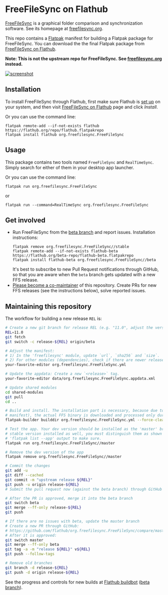 # FreeFileSync on Flathub

[FreeFileSync] is a graphical folder comparison and synchronization software. See its homepage at [freefilesync.org][FreeFileSync].

This repo contains a [Flatpak] manifest for building a Flatpak package for FreeFileSync. You can download the the final Flatpak package from [FreeFileSync on Flathub].

**Note: This is not the upstream repo for FreeFileSync. See [freefilesync.org][FreeFileSync] instead.**

[![screenshot](https://www.freefilesync.org/images/screenshots/openSUSE.png)](https://www.freefilesync.org/images/screenshots/openSUSE.png)

[FreeFileSync]: https://www.freefilesync.org
[Flatpak]: https://flatpak.org
[FreeFileSync on Flathub]: https://flathub.org/apps/details/org.freefilesync.FreeFileSync

## Installation

To install FreeFileSync through Flathub, first make sure Flathub is [set up](https://flatpak.org/setup/) on your system, and then visit [FreeFileSync on Flathub] page and click *Install*.

Or you can use the command line:
```
flatpak remote-add --if-not-exists flathub https://flathub.org/repo/flathub.flatpakrepo
flatpak install flathub org.freefilesync.FreeFileSync
```

## Usage

This package contains two tools named `FreeFileSync` and `RealTimeSync`. Simply search for either of them in your desktop app launcher.

Or you can use the command line:
```
flatpak run org.freefilesync.FreeFileSync
```
or
```
flatpak run --command=RealTimeSync org.freefilesync.FreeFileSync
```

## Get involved

* Run FreeFileSync from the [beta branch](https://discourse.flathub.org/t/how-to-use-flathub-beta/2111) and report issues. Installation instructions:
  ```
  flatpak remove org.freefilesync.FreeFileSync//stable
  flatpak remote-add --if-not-exists flathub-beta https://flathub.org/beta-repo/flathub-beta.flatpakrepo
  flatpak install flathub-beta org.freefilesync.FreeFileSync//beta
  ```
  It's best to subscribe to new Pull Request notifications through GitHub, so that you are aware when the `beta` branch gets updated with a new FFS release.
* [Please become a co-maintainer](https://github.com/flathub/org.freefilesync.FreeFileSync/issues/11) of this repository. Create PRs for new FFS releases (see the instructions below), solve reported issues.


## Maintaining this repository

The workflow for building a new release `REL` is:
```sh
# Create a new git branch for release REL (e.g. "11.0", adjust the version)
REL=11.0
git fetch
git switch -c release-${REL} origin/beta

# Adjust the manifest:
# 1) In the 'freefilesync' module, update `url`, `sha256` and `size`.
# 2) For other modules (dependencies), check if there are newer releases available and update them.
your-favorite-editor org.freefilesync.FreeFileSync.yml

# Update the appdata: Create a new `<release>` tag.
your-favorite-editor data/org.freefilesync.FreeFileSync.appdata.xml

# Update shared modules
cd shared-modules
git pull
cd ..

# Build and install. The installation part is necessary, because due to extra-data approach (see
# manifest), the actual FFS binary is downloaded and processed only during installation.
flatpak-builder builddir org.freefilesync.FreeFileSync.yml --force-clean --ccache --install --user

# Test the app. Your dev version should be installed as the 'master' branch, so if you have the
# stable version installed as well, you must distinguish them as shown below. Check your
# 'flatpak list --app' output to make sure.
flatpak run org.freefilesync.FreeFileSync//master

# Remove the dev version of the app
flatpak remove org.freefilesync.FreeFileSync//master

# Commit the changes
git add -u
git diff --cached
git commit -m "upstream release ${REL}"
git push -u origin release-${REL}
# Submit the pull request now (against the beta branch) through GitHub

# After the PR is approved, merge it into the beta branch
git switch beta
git merge --ff-only release-${REL}
git push

# If there are no issues with beta, update the master branch
# Create a new PR through GitHub:
# https://github.com/flathub/org.freefilesync.FreeFileSync/compare/master...beta
# After it is approved:
git switch master
git merge --ff-only beta
git tag -a -m "release ${REL}" v${REL}
git push --follow-tags

# Remove old branches
git branch -d release-${REL}
git push -d origin release-${REL}
```

See the progress and controls for new builds at [Flathub buildbot](https://flathub.org/builds/#/apps/org.freefilesync.FreeFileSync) ([beta branch](https://flathub.org/builds/#/apps/org.freefilesync.FreeFileSync~2Fbeta)).
